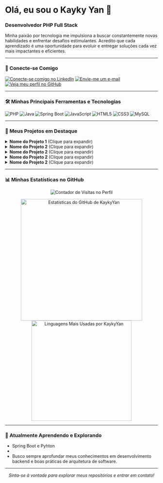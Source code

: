 # Olá, eu sou o Kayky Yan 👋

### Desenvolvedor PHP Full Stack

Minha paixão por tecnologia me impulsiona a buscar constantemente novas habilidades e enfrentar desafios estimulantes. Acredito que cada aprendizado é uma oportunidade para evoluir e entregar soluções cada vez mais impactantes e eficientes.

---

### 🔗 **Conecte-se Comigo**
<a href="https://www.linkedin.com/in/kayky-yan" target="_blank" rel="noopener noreferrer"><img src="https://img.shields.io/badge/LinkedIn-0077B5?style=for-the-badge&logo=linkedin&logoColor=white" alt="Conecte-se comigo no LinkedIn"></a>
<a href="mailto:kaykyribas990@gmail.com"><img src="https://img.shields.io/badge/Gmail-D14836?style=for-the-badge&logo=gmail&logoColor=white" alt="Envie-me um e-mail"></a>
<a href="https://github.com/KaykyYan" target="_blank" rel="noopener noreferrer"><img src="https://img.shields.io/badge/GitHub-181717?style=for-the-badge&logo=github&logoColor=white" alt="Veja meu perfil no GitHub"></a>

---

### 🛠️ **Minhas Principais Ferramentas e Tecnologias**

<p align="left">
  <img src="https://img.shields.io/badge/PHP-777BB4?style=for-the-badge&logo=php&logoColor=white" alt="PHP">
  <img src="https://img.shields.io/badge/Java-ED8B00?style=for-the-badge&logo=openjdk&logoColor=white" alt="Java">
  <img src="https://img.shields.io/badge/Spring-6DB33F?style=for-the-badge&logo=spring&logoColor=white" alt="Spring Boot">
  <img src="https://img.shields.io/badge/JavaScript-F7DF1E?style=for-the-badge&logo=javascript&logoColor=black" alt="JavaScript">
  <img src="https://img.shields.io/badge/HTML5-E34F26?style=for-the-badge&logo=html5&logoColor=white" alt="HTML5">
  <img src="https://img.shields.io/badge/CSS3-1572B6?style=for-the-badge&logo=css3&logoColor=white" alt="CSS3">
  <img src="https://img.shields.io/badge/MySQL-4479A1?style=for-the-badge&logo=mysql&logoColor=white" alt="MySQL">
  </p>

---

### 🚀 **Meus Projetos em Destaque**

<details>
  <summary><strong>Nome do Projeto 1</strong> (Clique para expandir)</summary>
  <p>
    Uma breve descrição do seu projeto, o problema que ele resolve, e as tecnologias chave utilizadas.
    <br>
    <a href="https://github.com/KaykyYan/Futebol" target="_blank" rel="noopener noreferrer"><strong>Ver Repositório &rarr;</strong></a>
  </p>
</details>

<details>
  <summary><strong>Nome do Projeto 2</strong> (Clique para expandir)</summary>
  <p>
    Uma breve descrição do seu projeto, o problema que ele resolve, e as tecnologias chave utilizadas.
    <br>
    <a href="https://github.com/KaykyYan/Landing-Page-Odonto" target="_blank" rel="noopener noreferrer"><strong>Ver Repositório &rarr;</strong></a>
  </p>
</details>

<details>
  <summary><strong>Nome do Projeto 2</strong> (Clique para expandir)</summary>
  <p>
    Uma breve descrição do seu projeto, o problema que ele resolve, e as tecnologias chave utilizadas.
    <br>
    <a href="https://github.com/KaykyYan/Lista-de-Tarefas" target="_blank" rel="noopener noreferrer"><strong>Ver Repositório &rarr;</strong></a>
  </p>
</details>

<details>
  <summary><strong>Nome do Projeto 2</strong> (Clique para expandir)</summary>
  <p>
    Uma breve descrição do seu projeto, o problema que ele resolve, e as tecnologias chave utilizadas.
    <br>
    <a href="https://github.com/KaykyYan/DevPlayground" target="_blank" rel="noopener noreferrer"><strong>Ver Repositório &rarr;</strong></a>
  </p>
</details>

<details>
  <summary><strong>Nome do Projeto 2</strong> (Clique para expandir)</summary>
  <p>
    Uma breve descrição do seu projeto, o problema que ele resolve, e as tecnologias chave utilizadas.
    <br>
    <a href="https://github.com/KaykyYan/Projeto-PW" target="_blank" rel="noopener noreferrer"><strong>Ver Repositório &rarr;</strong></a>
  </p>
</details>

---

### 📊 **Minhas Estatísticas no GitHub**

<p align="center">
  <img src="https://profile-counter.glitch.me/KaykyYan/count.svg" alt="Contador de Visitas no Perfil">
</p>
<p align="center">
  <a href="https://github.com/KaykyYan" target="_blank" rel="noopener noreferrer">
    <img src="https://github-readme-stats.vercel.app/api?username=KaykyYan&show_icons=true&theme=tokyonight&count_private=true&include_all_commits=true&hide_border=true&line_height=21" alt="Estatísticas do GitHub de KaykyYan" width="400">
    <img src="https://github-readme-stats.vercel.app/api/top-langs/?username=KaykyYan&layout=compact&langs_count=8&theme=tokyonight&hide_border=true&line_height=21" alt="Linguagens Mais Usadas por KaykyYan" width="330">
    </a>
</p>

---

### 🌱 **Atualmente Aprendendo e Explorando**

* Spring Boot e Pyhton
* 
* Busco sempre aprofundar meus conhecimentos em desenvolvimento backend e boas práticas de arquitetura de software.

---

<p align="center">
  <em>Sinta-se à vontade para explorar meus repositórios e entrar em contato!</em>
</p>
